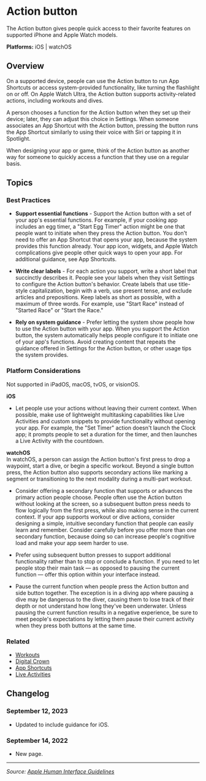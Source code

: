 # Action button

The Action button gives people quick access to their favorite features on supported iPhone and Apple Watch models.

**Platforms:** iOS | watchOS

## Overview

On a supported device, people can use the Action button to run App Shortcuts or access system-provided functionality, like turning the flashlight on or off. On Apple Watch Ultra, the Action button supports activity-related actions, including workouts and dives.

A person chooses a function for the Action button when they set up their device; later, they can adjust this choice in Settings. When someone associates an App Shortcut with the Action button, pressing the button runs the App Shortcut similarly to using their voice with Siri or tapping it in Spotlight.

When designing your app or game, think of the Action button as another way for someone to quickly access a function that they use on a regular basis.

## Topics

### Best Practices

- **Support essential functions** - Support the Action button with a set of your app's essential functions. For example, if your cooking app includes an egg timer, a "Start Egg Timer" action might be one that people want to initiate when they press the Action button. You don't need to offer an App Shortcut that opens your app, because the system provides this function already. Your app icon, widgets, and Apple Watch complications give people other quick ways to open your app. For additional guidance, see App Shortcuts.

- **Write clear labels** - For each action you support, write a short label that succinctly describes it. People see your labels when they visit Settings to configure the Action button's behavior. Create labels that use title-style capitalization, begin with a verb, use present tense, and exclude articles and prepositions. Keep labels as short as possible, with a maximum of three words. For example, use "Start Race" instead of "Started Race" or "Start the Race."

- **Rely on system guidance** - Prefer letting the system show people how to use the Action button with your app. When you support the Action button, the system automatically helps people configure it to initiate one of your app's functions. Avoid creating content that repeats the guidance offered in Settings for the Action button, or other usage tips the system provides.

### Platform Considerations

Not supported in iPadOS, macOS, tvOS, or visionOS.

**iOS**  
- Let people use your actions without leaving their current context. When possible, make use of lightweight multitasking capabilities like Live Activities and custom snippets to provide functionality without opening your app. For example, the "Set Timer" action doesn't launch the Clock app; it prompts people to set a duration for the timer, and then launches a Live Activity with the countdown.

**watchOS**  
In watchOS, a person can assign the Action button's first press to drop a waypoint, start a dive, or begin a specific workout. Beyond a single button press, the Action button also supports secondary actions like marking a segment or transitioning to the next modality during a multi-part workout.

- Consider offering a secondary function that supports or advances the primary action people choose. People often use the Action button without looking at the screen, so a subsequent button press needs to flow logically from the first press, while also making sense in the current context. If your app supports workout or dive actions, consider designing a simple, intuitive secondary function that people can easily learn and remember. Consider carefully before you offer more than one secondary function, because doing so can increase people's cognitive load and make your app seem harder to use.

- Prefer using subsequent button presses to support additional functionality rather than to stop or conclude a function. If you need to let people stop their main task — as opposed to pausing the current function — offer this option within your interface instead.

- Pause the current function when people press the Action button and side button together. The exception is in a diving app where pausing a dive may be dangerous to the diver, causing them to lose track of their depth or not understand how long they've been underwater. Unless pausing the current function results in a negative experience, be sure to meet people's expectations by letting them pause their current activity when they press both buttons at the same time.

### Related

- [Workouts](https://developer.apple.com/design/human-interface-guidelines/workouts)
- [Digital Crown](https://developer.apple.com/design/human-interface-guidelines/digital-crown)
- [App Shortcuts](https://developer.apple.com/design/human-interface-guidelines/app-shortcuts)
- [Live Activities](https://developer.apple.com/design/human-interface-guidelines/live-activities)

## Changelog

### September 12, 2023
- Updated to include guidance for iOS.

### September 14, 2022
- New page.

---

*Source: [Apple Human Interface Guidelines](https://developer.apple.com/design/human-interface-guidelines/action-button)*